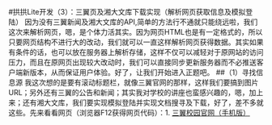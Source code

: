 #拱拱Lite开发（3）：三翼页及湘大文库下载实现（解析网页获取信息及模拟登陆）
因为没有三翼新闻及湘大文库的API,简单的方法行不通就只能绕远啦，我们这次来解析网页，嗯，是个体力活其实。因为网页HTML也是有一定格式的，所以只要网页结构不进行大的改动，我们就可以一直这样解析网页获得数据。其实如果有条件的话，也可以放在服务器上解析存储，这样不仅可以减轻对于原网站的访问压力，而且在原网页出现较大改动时，我们可以直接同步更新服务器而不必推送客户端新版本，从而保证用户体验。好了，让我们开始进入正题吧。
##（1）寻找信息源
我这次想的是要有滚动标题栏，就像三翼官网的那样，这样我们要搞到图片URL；另外还有三翼的公告和新闻；其实我对学校的讲座也蛮感兴趣的，嗯，加上来；还有湘大文库，我们要实现模拟登陆并实现文档搜寻及下载，好了，差不多就这些。先来看看网页（浏览器F12获得网页代码）：1. [三翼校园官网（手机版） ](https://www.sky31.com/html/m/)
